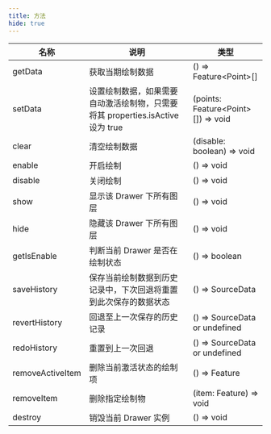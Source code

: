 ```yaml
---
title: 方法
hide: true
---
```


| 名称             | 说明                                                                           | 类型                                     |
| ---------------- | ------------------------------------------------------------------------------ | ---------------------------------------- |
| getData          | 获取当期绘制数据                                                               | () => Feature&lt;Point&gt;[]             |
| setData          | 设置绘制数据，如果需要自动激活绘制物，只需要将其 properties.isActive 设为 true | (points: Feature&lt;Point&gt;[]) => void |
| clear            | 清空绘制数据                                                                   | (disable: boolean) => void               |
| enable           | 开启绘制                                                                       | () => void                               |
| disable          | 关闭绘制                                                                       | () => void                               |
| show             | 显示该 Drawer 下所有图层                                                       | () => void                               |
| hide             | 隐藏该 Drawer 下所有图层                                                       | () => void                               |
| getIsEnable      | 判断当前 Drawer 是否在绘制状态                                                 | () => boolean                            |
| saveHistory      | 保存当前绘制数据到历史记录中，下次回退将重置到此次保存的数据状态               | () => SourceData                         |
| revertHistory    | 回退至上一次保存的历史记录                                                     | () => SourceData or undefined            |
| redoHistory      | 重置到上一次回退                                                               | () => SourceData or undefined            |
| removeActiveItem | 删除当前激活状态的绘制项                                                       | () => Feature                            |
| removeItem       | 删除指定绘制物                                                                 | (item: Feature) => void                  |
| destroy          | 销毁当前 Drawer 实例                                                           | () => void                               |
